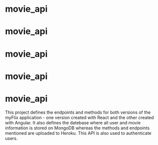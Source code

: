 # movie_api

# movie_api

# movie_api

# movie_api

# movie_api

This project defines the endpoints and methods for both versions of the myFlix application - one version created with React and the other created with Angular. It also defines the datebase where all user and movie information is stored on MongoDB whereas the methods and endpoints mentioned are uploaded to Heroku. This API is also used to authenticate users.
